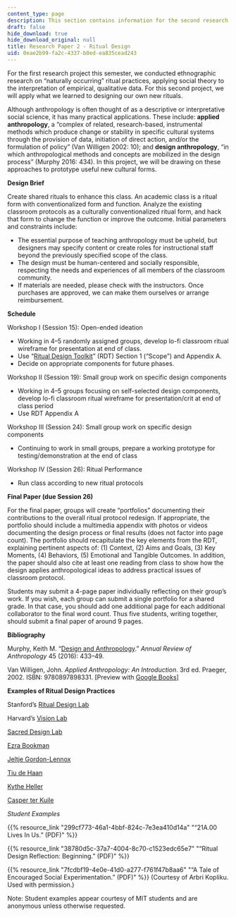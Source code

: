 ```yaml
---
content_type: page
description: This section contains information for the second research paper.
draft: false
hide_download: true
hide_download_original: null
title: Research Paper 2 - Ritual Design
uid: 0eae2b99-fa2c-4337-b0ed-ea835cead243
---
```

For the first research project this semester, we conducted ethnographic research on “naturally occurring” ritual practices, applying social theory to the interpretation of empirical, qualitative data. For this second project, we will apply what we learned to designing our own new rituals.

Although anthropology is often thought of as a descriptive or interpretative social science, it has many practical applications. These include: **applied anthropology**, a “complex of related, research-based, instrumental methods which produce change or stability in specific cultural systems through the provision of data, initiation of direct action, and/or the formulation of policy” (Van Willigen 2002: 10); and **design anthropology**, “in which anthropological methods and concepts are mobilized in the design process” (Murphy 2016: 434). In this project, we will be drawing on these approaches to prototype useful new cultural forms.

**Design Brief**

Create shared rituals to enhance this class. An academic class is a ritual form with conventionalized form and function. Analyze the existing classroom protocols as a culturally conventionalized ritual form, and hack that form to change the function or improve the outcome. Initial parameters and constraints include:

- The essential purpose of teaching anthropology must be upheld, but designers may specify content or create roles for instructional staff beyond the previously specified scope of the class.
- The design must be human-centered and socially responsible, respecting the needs and experiences of all members of the classroom community.
- If materials are needed, please check with the instructors. Once purchases are approved, we can make them ourselves or arrange reimbursement.

**Schedule**

Workshop I (Session 15): Open-ended ideation

- Working in 4–5 randomly assigned groups, develop lo-fi classroom ritual wireframe for presentation at end of class.
- Use “[Ritual Design Toolkit](https://spiral.imperial.ac.uk/handle/10044/1/83960)” (RDT) Section 1 (“Scope”) and Appendix A.
- Decide on appropriate components for future phases.

Workshop II (Session 19): Small group work on specific design components

- Working in 4–5 groups focusing on self-selected design components, develop lo-fi classroom ritual wireframe for presentation/crit at end of class period
- Use RDT Appendix A

Workshop III (Session 24): Small group work on specific design components

- Continuing to work in small groups, prepare a working prototype for testing/demonstration at the end of class

Workshop IV (Session 26): Ritual Performance

- Run class according to new ritual protocols

**Final Paper (due Session 26)**

For the final paper, groups will create “portfolios” documenting their contributions to the overall ritual protocol redesign. If appropriate, the portfolio should include a multimedia appendix with photos or videos documenting the design process or final results (does not factor into page count). The portfolio should recapitulate the key elements from the RDT, explaining pertinent aspects of: (1) Context, (2) Aims and Goals, (3) Key Moments, (4) Behaviors, (5) Emotional and Tangible Outcomes. In addition, the paper should also cite at least one reading from class to show how the design applies anthropological ideas to address practical issues of classroom protocol.

Students may submit a 4-page paper individually reflecting on their group’s work. If you wish, each group can submit a single portfolio for a shared grade. In that case, you should add one additional page for each additional collaborator to the final word count. Thus five students, writing together, should submit a final paper of around 9 pages.

**Bibliography**

Murphy, Keith M. “[Design and Anthropology](https://www.annualreviews.org/doi/abs/10.1146/annurev-anthro-102215-100224).” *Annual Review of Anthropology* 45 (2016): 433–49.

Van Willigen, John. *Applied Anthropology: An Introduction*. 3rd ed. Praeger, 2002. ISBN: ‎9780897898331. \[Preview with [Google Books](https://www.google.com/books/edition/Applied_Anthropology/9OGJXkEV7LgC?hl=en&gbpv=1)\]

**Examples of Ritual Design Practices**

Stanford’s [Ritual Design Lab](https://www.ritualdesignlab.org/)

Harvard’s [Vision Lab](https://cmp.gsas.harvard.edu/2019/04/18/vision-lab-by-kythe-heller/)

[Sacred Design Lab](https://sacred.design/)

[Ezra Bookman](https://www.ezrabookman.com/)

[Jeltje Gordon-Lennox](https://gordon-lennox.ch/en/rituals)

[Tiu de Haan](https://www.tiudehaan.com/)

[Kythe Heller](https://cmp.gsas.harvard.edu/directory/kythe-heller/)

[Casper ter Kuile](https://www.caspertk.com/)

*Student Examples*

{{% resource_link "299cf773-46a1-4bbf-824c-7e3ea410d14a" "“21A.00 Lives In Us.” (PDF)" %}} 

{{% resource_link "38780d5c-37a7-4004-8c70-c1523edc65e7" "“Ritual Design Reflection: Beginning.” (PDF)" %}}

{{% resource_link "7fcdbf19-4e0e-41d0-a277-f761f47b8aa6" "“A Tale of Encouraged Social Experimentation.” (PDF)" %}} (Courtesy of Arbri Kopliku. Used with permission.)

Note: Student examples appear courtesy of MIT students and are anonymous unless otherwise requested.